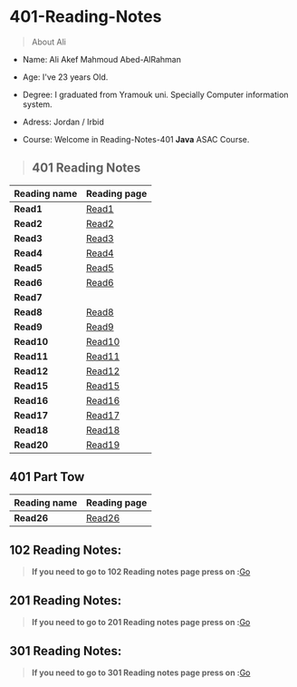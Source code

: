 # 401-Reading-Notes

>About Ali 

* Name: Ali Akef Mahmoud Abed-AlRahman

* Age: I've 23 years Old.

* Degree: I graduated from Yramouk uni. Specially Computer information system. 

* Adress: Jordan / Irbid

* Course: Welcome in Reading-Notes-401 **Java** ASAC Course.

>## 401 Reading Notes

Reading name     | Reading page
---------------- | ----------------------
**Read1**        | [Read1](Read1.md)
**Read2**        | [Read2](Read2.md)
**Read3**        | [Read3](Read3.md)
**Read4**        | [Read4](Read4.md)
**Read5**        | [Read5](Read5.md)
**Read6**        | [Read6](Read6.md)
**Read7**        | 
**Read8**        | [Read8](Read8.md)
**Read9**        | [Read9](Read9.md)
**Read10**       | [Read10](Read10.md)
**Read11**       | [Read11](Read11.md)
**Read12**       | [Read12](Read12.md)
**Read15**       | [Read15](Read15.md)
**Read16**       | [Read16](Read16.md)
**Read17**       | [Read17](Read17.md)
**Read18**       | [Read18](Read18.md)
**Read20**       | [Read19](Read19.md)

## 401 Part Tow

Reading name     | Reading page
---------------- | ----------------------
**Read26**        | [Read26](Read26.md)


## 102 Reading Notes:

>**If you need to go to 102 Reading notes page press on :**[Go](https://alishiyyab.github.io/Reading-notes/)

## 201 Reading Notes:

>**If you need to go to 201 Reading notes page press on :**[Go](https://github.com/AliShiyyab/Reading-Notes-201)

## 301 Reading Notes:

>**If you need to go to 301 Reading notes page press on :**[Go](https://github.com/AliShiyyab/Reading-Notes-301)
